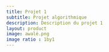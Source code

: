 ```yaml
---
title: Projet 1
subtitle: Projet algorithmique
description: Description du projet 1
layout: product
image: awalé.png
image ratio : 1by1
---
```

